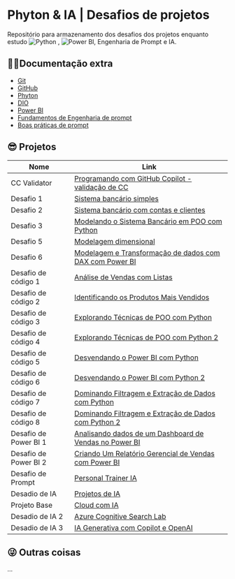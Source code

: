 # Phyton & IA | Desafios de projetos

Repositório para armazenamento dos desafios dos projetos enquanto estudo ![Python](https://img.shields.io/badge/python-3670A0?style=for-the-badge&logo=python&logoColor=ffdd54) , ![Power BI](https://img.shields.io/badge/PowerBI-F2C811?style=for-the-badge&logo=Power%20BI&logoColor=white), Engenharia de Prompt e IA.


## 🐱‍💻Documentação extra
- [Git](https://git-scm.com/doc)
- [GitHub](https://docs.github.com)
- [Phyton](https://docs.python.org/)
- [DIO](https://www.dio.me/)
- [Power BI](https://www.microsoft.com/pt-br/power-platform/products/power-bi)
- [Fundamentos de Engenharia de prompt](https://elidianaandrade.gitbook.io/fundamentos-de-engenharia-de-prompts-com-claude-3)
- [Boas práticas de prompt](https://aline-antunes.gitbook.io/otimize-seus-prompts-e-aprenda-mais-usando-ias-1)

## 😎 Projetos
| Nome | Link |
|-------|---------|
|CC Validator|[Programando com GitHub Copilot - validação de CC](https://github.com/CarlosJot4/Desafios-de-projetos/tree/main/CC%20Validator)
|Desafio 1|[Sistema bancário simples](https://github.com/CarlosJot4/Desafios-de-projetos/blob/main/Desafio%201/sistema_bancario_1.py)| 
|Desafio 2|[Sistema bancário com contas e clientes](https://github.com/CarlosJot4/Desafios-de-projetos/blob/main/Desafio%202/sistema_bancario_2.py)|
|Desafio 3|[Modelando o Sistema Bancário em POO com Python](https://github.com/CarlosJot4/Desafios-de-projetos/tree/main/Desafio%203)|
|Desafio 5|[Modelagem dimensional](https://github.com/CarlosJot4/Desafios-de-projetos/tree/main/Desafio%205)|
|Desafio 6|[Modelagem e Transformação de dados com DAX com Power BI](https://github.com/CarlosJot4/Desafios-de-projetos/tree/main/Desafio%206)|
|Desafio de código 1|[Análise de Vendas com Listas](https://github.com/CarlosJot4/Desafios-de-projetos/blob/main/Desafio%20de%20c%C3%B3digo%201/desafio_listas_1.py)|
|Desafio de código 2|[Identificando os Produtos Mais Vendidos](https://github.com/CarlosJot4/Desafios-de-projetos/blob/main/Desafio%20de%20c%C3%B3digo%202/README.md)|
|Desafio de código 3|[Explorando Técnicas de POO com Python](https://github.com/CarlosJot4/Desafios-de-projetos/blob/main/Desafio%20de%20c%C3%B3digo%203/README.md)|
|Desafio de código 4|[Explorando Técnicas de POO com Python 2](https://github.com/CarlosJot4/Desafios-de-projetos/tree/main/Desafio%20de%20c%C3%B3digo%204)|
|Desafio de código 5|[Desvendando o Power BI com Python](https://github.com/CarlosJot4/Desafios-de-projetos/tree/main/Desafio%20de%20c%C3%B3digo%205)|
|Desafio de código 6|[Desvendando o Power BI com Python 2](https://github.com/CarlosJot4/Desafios-de-projetos/tree/main/Desafio%20de%20c%C3%B3digo%206)|
|Desafio de código 7|[Dominando Filtragem e Extração de Dados com Python](https://github.com/CarlosJot4/Desafios-de-projetos/tree/main/Desafio%20de%20c%C3%B3digo%207)|
|Desafio de código 8|[Dominando Filtragem e Extração de Dados com Python 2](https://github.com/CarlosJot4/Desafios-de-projetos/tree/main/Desafio%20de%20c%C3%B3digo%208)|
|Desafio de Power BI 1|[Analisando dados de um Dashboard de Vendas no Power BI](https://github.com/CarlosJot4/Desafios-de-projetos/tree/main/Desafio%20de%20Power%20BI%201)|   
|Desafio de Power BI 2|[Criando Um Relatório Gerencial de Vendas com Power BI](https://github.com/CarlosJot4/Desafios-de-projetos/tree/main/Desafio%20de%20Power%20BI%202)|
|Desafio de Prompt|[Personal Trainer IA](https://github.com/CarlosJot4/Desafios-de-projetos/tree/main/Desafio%20de%20Prompt%20-%20Personal%20IA)|
|Desadio de IA|[Projetos de IA](https://github.com/CarlosJot4/Estudo-de-IA)|
|Projeto Base|[Cloud com IA](https://github.com/CarlosJot4/Desafios-de-projetos/tree/main/Projeto%20Base)
|Desadio de IA 2|[Azure Cognitive Search Lab](https://github.com/CarlosJot4/Desafios-de-projetos/tree/main/Azure%20Cognitive%20Search%20Lab)|
|Desadio de IA 3|[IA Generativa com Copilot e OpenAI](https://github.com/CarlosJot4/Desafios-de-projetos/tree/main/IA%20Generativa%20com%20Copilot%20e%20OpenAI)|

## 😜 Outras coisas

...
